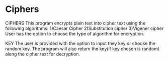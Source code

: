 # Ciphers
CIPHERS
This program encrypts plain text into cipher text using the following algorithms:
  1)Caesar Cipher
  2)Substitution cipher
  3)Vigener cipher
User has the option to choose the type of algorithm for encryption.

KEY
The user is provided with the option to input they key or choose the random key.
The program will also return the key(if key chosen is random) along the cipher text for decryption.
